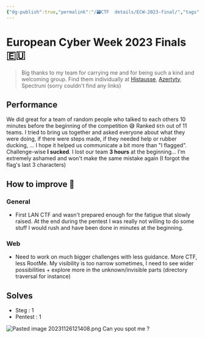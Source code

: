 ```yaml
---
{"dg-publish":true,"permalink":"/🗃CTF  details/ECW-2023-final/","tags":["ECW","Mid","Wrap-up","Finals"]}
---
```


# European Cyber Week 2023 Finals 🇪🇺

> Big thanks to my team for carrying me and for being such a kind and welcoming group.
> Find them individually at [Histausse](https://git.mineau.eu), [Azertyty](https://www.root-me.org/azertyty-527187), Spectruni (sorry couldn't find any links)
## Performance
We did great for a team of random people who talked to each others 10 minutes before the beginning of the competition 😅 Ranked ``6th`` out of 11 teams.
I tried to bring us together and asked everyone about what they were doing, if there were steps made, if they needed help or rubber ducking, ... I hope it helped us communicate a bit more than "I flagged".
Challenge-wise **I sucked**. I lost our team **3 hours** at the beginning... I'm extremely ashamed and won't make the same mistake again (I forgot the flag's last 3 characters)

## How to improve 📝
### General
- First LAN CTF and wasn't prepared enough for the fatigue that slowly raised. At the end during the pentest I was really not willing to do some stuff I would rush and have been done in minutes at the beginning.
### Web
- Need to work on much bigger challenges with less guidance. More CTF, less RootMe.
  My visibility is too narrow sometimes, I need to see wider possibilities + explore more in the unknown/invisible parts (directory traversal for instance)

## Solves
- Steg : 1
- Pentest : 1


![Pasted image 20231126121408.png](/img/user/imgTypora/Pasted%20image%2020231126121408.png)
Can you spot me ?